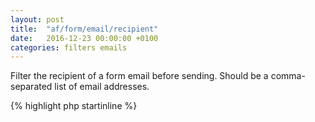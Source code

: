```yaml
---
layout: post
title:  "af/form/email/recipient"
date:   2016-12-23 00:00:00 +0100
categories: filters emails
---
```


Filter the recipient of a form email before sending. Should be a comma-separated list of email addresses.

{% highlight php startinline %}
<?php

function filter_email_recipient( $recipient, $email, $form, $fields ) {
	// Add another recipient to email
    $recipient .= ', john@doe.com';
    
    return $recipient;
}
add_filter( 'af/form/email/recipient', 'filter_email_recipient', 10, 4 );
add_filter( 'af/form/email/recipient/id=FORM_ID', 'filter_email_recipient', 10, 4 );
add_filter( 'af/form/email/recipient/key=FORM_KEY', 'filter_email_recipient', 10, 4 );

{% endhighlight %}
